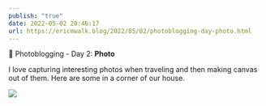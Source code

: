 ```yaml
---
publish: "true"
date: 2022-05-02 20:46:17
url: https://ericmwalk.blog/2022/05/02/photoblogging-day-photo.html
---
```

📸 Photoblogging - Day 2: **Photo**

I love capturing interesting photos when traveling and then making canvas out of them. Here are some in a corner of our house.

![](https://ericmwalk.blog/uploads/2022/a5b1c671b2.jpg)